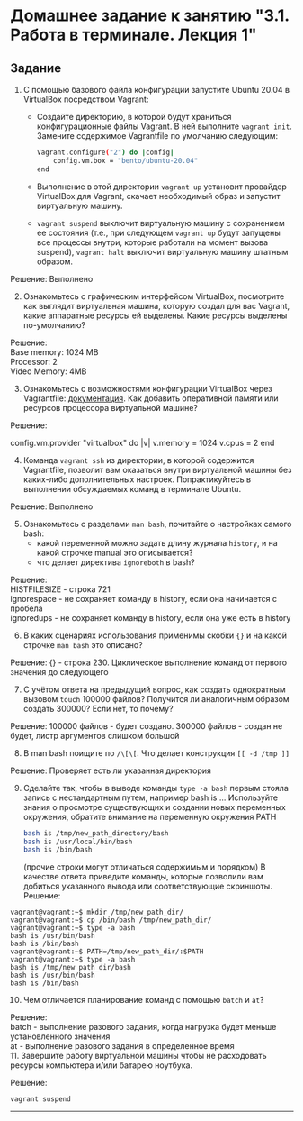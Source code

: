 # Домашнее задание к занятию "3.1. Работа в терминале. Лекция 1"

## Задание

1. С помощью базового файла конфигурации запустите Ubuntu 20.04 в VirtualBox посредством Vagrant:

	* Создайте директорию, в которой будут храниться конфигурационные файлы Vagrant. В ней выполните `vagrant init`. Замените содержимое Vagrantfile по умолчанию следующим:

		```bash
		Vagrant.configure("2") do |config|
			config.vm.box = "bento/ubuntu-20.04"
		end
		```

	* Выполнение в этой директории `vagrant up` установит провайдер VirtualBox для Vagrant, скачает необходимый образ и запустит виртуальную машину.

	* `vagrant suspend` выключит виртуальную машину с сохранением ее состояния (т.е., при следующем `vagrant up` будут запущены все процессы внутри, которые работали на момент вызова suspend), `vagrant halt` выключит виртуальную машину штатным образом.

Решение: Выполнено  

2. Ознакомьтесь с графическим интерфейсом VirtualBox, посмотрите как выглядит виртуальная машина, которую создал для вас Vagrant, какие аппаратные ресурсы ей выделены. Какие ресурсы выделены по-умолчанию?  

Решение:  
Base memory: 1024 MB  
Processor: 2  
Video Memory: 4MB  

3. Ознакомьтесь с возможностями конфигурации VirtualBox через Vagrantfile: [документация](https://www.vagrantup.com/docs/providers/virtualbox/configuration.html). Как добавить оперативной памяти или ресурсов процессора виртуальной машине?  

Решение:  

config.vm.provider "virtualbox" do |v| v.memory = 1024 v.cpus = 2 end  

4. Команда `vagrant ssh` из директории, в которой содержится Vagrantfile, позволит вам оказаться внутри виртуальной машины без каких-либо дополнительных настроек. Попрактикуйтесь в выполнении обсуждаемых команд в терминале Ubuntu.  

Решение: Выполнено  

5. Ознакомьтесь с разделами `man bash`, почитайте о настройках самого bash:
    * какой переменной можно задать длину журнала `history`, и на какой строчке manual это описывается?
    * что делает директива `ignoreboth` в bash?  

Решение:  
HISTFILESIZE - строка 721  
ignorespace - не сохраняет команду в history, если она начинается с пробела  
ignoredups - не сохраняет команду в history, если она уже есть в history  


6. В каких сценариях использования применимы скобки `{}` и на какой строчке `man bash` это описано?  

Решение: {} - строка 230. Циклическое выполнение команд от первого значения до следующего

7. С учётом ответа на предыдущий вопрос, как создать однократным вызовом `touch` 100000 файлов? Получится ли аналогичным образом создать 300000? Если нет, то почему?  

Решение: 100000 файлов - будет создано. 300000 файлов - создан не будет, листр аргументов слишком большой

8. В man bash поищите по `/\[\[`. Что делает конструкция `[[ -d /tmp ]]`  

Решение:  Проверяет есть ли указанная директория

9. Сделайте так, чтобы в выводе команды `type -a bash` первым стояла запись с нестандартным путем, например bash is ... 
Используйте знания о просмотре существующих и создании новых переменных окружения, обратите внимание на переменную окружения PATH 

	```bash
	bash is /tmp/new_path_directory/bash
	bash is /usr/local/bin/bash
	bash is /bin/bash
	```

	(прочие строки могут отличаться содержимым и порядком)
    В качестве ответа приведите команды, которые позволили вам добиться указанного вывода или соответствующие скриншоты.  
Решение:  
```
vagrant@vagrant:~$ mkdir /tmp/new_path_dir/
vagrant@vagrant:~$ cp /bin/bash /tmp/new_path_dir/
vagrant@vagrant:~$ type -a bash
bash is /usr/bin/bash
bash is /bin/bash
vagrant@vagrant:~$ PATH=/tmp/new_path_dir/:$PATH
vagrant@vagrant:~$ type -a bash
bash is /tmp/new_path_dir/bash
bash is /usr/bin/bash
bash is /bin/bash
```

10. Чем отличается планирование команд с помощью `batch` и `at`?  

Решение:  
batch - выполнение разового задания, когда нагрузка будет меньше установленного значения  
at - выполнение разового задания в определенное время  
11. Завершите работу виртуальной машины чтобы не расходовать ресурсы компьютера и/или батарею ноутбука.  

Решение:  
```
vagrant suspend
```

---